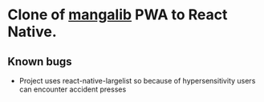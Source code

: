 # Clone of [mangalib](https://mangalib.me/) PWA to React Native.

## Known bugs

- Project uses react-native-largelist so because of hypersensitivity users can encounter accident presses
